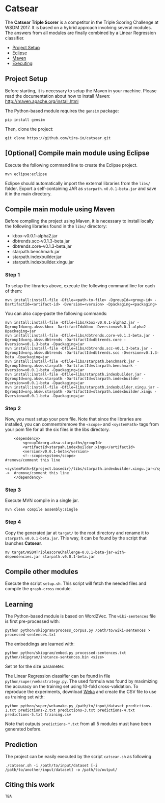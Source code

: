 # Catsear

The **Catsear Triple Scorer** is a competitor in the Triple Scoring Challenge at WSDM 2017. It is based on a hybrid approach involving several modules. The answers from all modules are finally combined by a Linear Regression classifier.

- [Project Setup](https://github.com/tira-io/catsear#project-setup)
 - [Eclipse](https://github.com/tira-io/catsear#eclipse)
 - [Maven](https://github.com/tira-io/catsear#eclipse)
- [Executing](https://github.com/tira-io/catsear#executing)

## Project Setup

Before starting, it is necessary to setup the Maven in your machine.
Please read the documentation about how to install Maven: http://maven.apache.org/install.html

The Python-based module requires the `gensim` package:

```
pip install gensim
```

Then, clone the project:

```
git clone https://github.com/tira-io/catsear.git
```

## [Optional] Compile main module using Eclipse

Execute the following command line to create the Eclipse project.

```
mvn eclipse:eclipse
```

Eclipse should automatically import the external libraries from the `libs/` folder. Export a self-containing JAR as `starpath.v0.0.1-beta.jar` and save it in the main directory.

## Compile main module using Maven

Before compiling the project using Maven, it is necessary to install locally the following libraries found in the `libs/` directory:

* kbox-v0.0.1-alpha2.jar
* dbtrends.scc-v0.1.3-beta.jar
* dbtrends.core-v0.1.3-beta.jar
* starpath.benchmark.jar
* starpath.indexbuilder.jar
* starpath.indexbuilder.xingu.jar

### Step 1

To setup the libraries above, execute the following command line for each of them:

```
mvn install:install-file -Dfile=<path-to-file> -DgroupId=<group-id> -DartifactId=<artifact-id> -Dversion=<version> -Dpackaging=<packaging>
```

You can also copy-paste the following commands:

```
mvn install:install-file -Dfile=libs/kbox-v0.0.1-alpha2.jar -DgroupId=org.aksw.kbox -DartifactId=kbox -Dversion=v0.0.1-alpha2 -Dpackaging=jar
mvn install:install-file -Dfile=libs/dbtrends.core-v0.1.3-beta.jar -DgroupId=org.aksw.dbtrends -DartifactId=dbtrends.core -Dversion=v0.1.3-beta -Dpackaging=jar
mvn install:install-file -Dfile=libs/dbtrends.scc-v0.1.3-beta.jar -DgroupId=org.aksw.dbtrends -DartifactId=dbtrends.scc -Dversion=v0.1.3-beta -Dpackaging=jar
mvn install:install-file -Dfile=libs/starpath.benchmark.jar -DgroupId=org.aksw.starpath -DartifactId=starpath.benchmark -Dversion=v0.0.1-beta -Dpackaging=jar
mvn install:install-file -Dfile=libs/starpath.indexbuilder.jar -DgroupId=org.aksw.starpath -DartifactId=starpath.indexbuilder -Dversion=v0.0.1-beta -Dpackaging=jar
mvn install:install-file -Dfile=libs/starpath.indexbuilder.xingu.jar -DgroupId=org.aksw.starpath -DartifactId=starpath.indexbuilder.xingu -Dversion=v0.0.1-beta -Dpackaging=jar
```

### Step 2

Now, you must setup your pom file. Note that since the libraries are installed, you can comment/remove the `<scope>` and `<systemPath>` tags from your pom file for all the six files in the libs directory.

```
	<dependency>
        <groupId>org.aksw.starpath</groupId>
        <artifactId>starpah.indexbuilder.xingu</artifactId>
        <version>v0.0.1-beta</version>
        <!--scope>system</scope>                                                            #remove/comment this line
        <systemPath>${project.basedir}/libs/starpath.indexbuilder.xingu.jar</systemPath-->  #remove/comment this line
	</dependency>
```

### Step 3

Execute MVN compile in a single jar.

```
mvn clean compile assembly:single
```

### Step 4

Copy the generated jar at `target/` to the root directory and rename it to `starpath.v0.0.1-beta.jar`. This way, it can be found by the script that launches **Catsear**.

```
mv target/WSDMTriplescoreChallenge-0.0.1-beta-jar-with-dependencies.jar starpath.v0.0.1-beta.jar
```

## Compile other modules

Execute the script `setup.sh`. This script will fetch the needed files and compile the `graph-cross` module.

## Learning

The Python-based module is based on Word2Vec. The `wiki-sentences` file is first pre-processed with:

```
python python/skipgram/process_corpus.py /path/to/wiki-sentences > processed-sentences.txt
```

The embeddings are learned with:

```
python python/skipgram/embed.py processed-sentences.txt python/skipgram/instance-sentences.bin <size>
```

Set `10` for the size parameter.

The Linear Regression classifier can be found in file `python/super/wekastrategy.py`. The used formula was found by maximizing the accuracy on the training set using 10-fold cross-validation. To reproduce the experiments, download [Weka](http://www.cs.waikato.ac.nz/ml/weka/) and create the CSV file to use as training set with:

```
python python/super/wekamake.py /path/to/input/dataset predictions-1.txt predictions-2.txt predictions-3.txt predictions-4.txt predictions-5.txt training.csv
```

Note that outputs `predictions-*.txt` from all 5 modules must have been generated before.

## Prediction

The project can be easily executed by the script `catsear.sh` as following:

```
./catsear.sh -i /path/to/input/dataset [-i /path/to/another/input/dataset] -o /path/to/output/
```



## Citing this work

```
TBA
```
